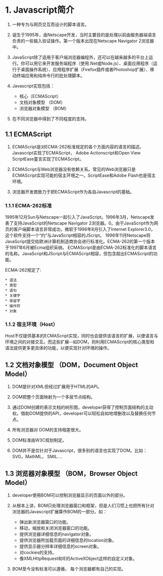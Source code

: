 # 1. Javascript简介

1. 一种专为与网页交互而设计的脚本语言。

2. 诞生于1995年，由Netscape开发，当时主要目的是处理以前由服务器端语言负责的一些输入验证操作。第一个版本出现在Netscape Navigator 2浏览器中。

3. JavaScript除了适用于客户端浏览器编程外，还可以在越来越多的平台上运行。你可以用它来开发服务端程序（使用.Net或Node.js）、桌面应用程序（运行于桌面操作系统）、应用程序扩展（Firefox插件或者Photoshop扩展）、移动终端应用和纯命令行的批处理脚本。

4. Javascript实现包括：
	* 核心（ECMAScript）
	* 文档对象模型 （DOM）
	* 浏览器对象模型 （BOM）

5. 在不同浏览器中得到了不同程度的支持。

## 1.1 ECMAScript

1. ECMAScript是对ECMA-262标准规定的各个方面内容的语言的描述。Javascript实现了ECMAScript， Adobe Actionscript和Open View ScriptEase童言实现了ECMAScript。

2. ECMAScript与Web浏览器没有依赖关系。常见的Web浏览器只是ECMAScript实现可能的宿主环境之一。ScriptEase和Adobe Flash也是宿主环境。

3. 浏览器开发商致力于把ECMAScript作为各自Javascript的基础。

### 1.1.1 ECMA-262标准

1995年12月Sun与Netscape一起引入了JavaScript。1996年3月，Netscape发表了支持JavaScript的Netscape Navigator 2浏览器。0。由于JavaScript作为网页的客户端脚本语言非常成功，微软于1996年8月引入了Internet Explorer3.0，这个软件支持一个“约”与JavaScript相容的JScript。
1996年11月Netscape将JavaScript提交给欧洲计算机制造商协会进行标准化。ECMA-262的第一个版本于1997年6月被Ecma组织采纳。
ECMAScript是由ECMA-262标准化的脚本语言的名称。JavaScript和JScript与ECMAScript相容，但包含超出ECMAScript的功能。

ECMA-262规定了:

	* 语法
	* 类型
	* 语句
	* 关键字
	* 保留字
	* 操作符
	* 对象

### 1.1.2 宿主环境（Host）

Host不仅提供基本的ECMAScript实现，同时也会提供该语言的扩展，以便语言与环境之间的对接交互。而这些扩展--如DOM，则利用ECMAScript的核心类型和语法提供更多更具体的功能，以便实现针对环境的操作。

## 1.2 文档对象模型 （DOM，Document Object Model）

1. DOM是针对XML但经过扩展用于HTML的API。

2. DOM把整个页面映射为一个多层节点结构。

3. 通过DOM创建的表示文档的树形图，developer获得了控制页面结构的主动权。借助DOM提供的API，developer可以轻松自如地增删改以及替换任何节点。

4. 所有浏览器对 DOM的支持相差很大。

5. DOM标准由W3C规划制定。

6. DOM并不是仅针对于Javascript，很多别的语言也实现了DOM。比如：SVG，MathML， SMIL....

## 1.3 浏览器对象模型 （BOM，Browser Object Model）

1. developer使用BOM可以控制浏览器显示的页面以外的部分。

2. 从根本上讲，BOM只处理浏览器窗口和框架，但是人们习惯上也把所有针对浏览器的Javascript扩展算作BOM的一部分。如：
	
	* 弹出新浏览器窗口的功能。
	* 移动，缩放和关闭浏览器窗口的功能。
	* 提供浏览器详细信息的navigator对象。 
	* 提供浏览器所加载页面的详细信息的location对象。
	* 提供显示器分辨率详细信息的screen对象。
	* 对cockies的支持。
	* 像XMLHttpRequest和IE的ActiveXObject这样的自定义对象。

3. BOM至今没有标准可以遵循， 每个浏览器都有自己的实现。

